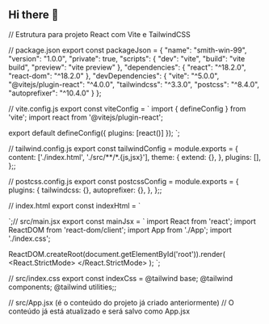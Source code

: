 ## Hi there 👋

<!--
**Smith-Win-99/Smith-Win-99** is a ✨ _special_ ✨ repository because its `README.md` (this file) appears on your GitHub profile.

Here are some ideas to get you started:

- 🔭 I’m currently working on ...
- 🌱 I’m currently learning ...
- 👯 I’m looking to collaborate on ...
- 🤔 I’m looking for help with ...
- 💬 Ask me about ...
- 📫 How to reach me: ...
- 😄 Pronouns: ...
- ⚡ Fun fact: ...
-->
// Estrutura para projeto React com Vite e TailwindCSS

// package.json export const packageJson = { "name": "smith-win-99", "version": "1.0.0", "private": true, "scripts": { "dev": "vite", "build": "vite build", "preview": "vite preview" }, "dependencies": { "react": "^18.2.0", "react-dom": "^18.2.0" }, "devDependencies": { "vite": "^5.0.0", "@vitejs/plugin-react": "^4.0.0", "tailwindcss": "^3.3.0", "postcss": "^8.4.0", "autoprefixer": "^10.4.0" } };

// vite.config.js export const viteConfig = ` import { defineConfig } from 'vite'; import react from '@vitejs/plugin-react';

export default defineConfig({ plugins: [react()] }); `;

// tailwind.config.js export const tailwindConfig = module.exports = { content: ['./index.html', './src/**/*.{js,jsx}'], theme: { extend: {}, }, plugins: [], };;

// postcss.config.js export const postcssConfig = module.exports = { plugins: { tailwindcss: {}, autoprefixer: {}, }, };;

// index.html export const indexHtml = `

<!DOCTYPE html><html lang="pt-BR">
  <head>
    <meta charset="UTF-8" />
    <meta name="viewport" content="width=device-width, initial-scale=1.0" />
    <title>Smith Win 99</title>
  </head>
  <body class="bg-green-100">
    <div id="root"></div>
    <script type="module" src="/src/main.jsx"></script>
  </body>
</html>
`;// src/main.jsx export const mainJsx = ` import React from 'react'; import ReactDOM from 'react-dom/client'; import App from './App'; import './index.css';

ReactDOM.createRoot(document.getElementById('root')).render( <React.StrictMode> <App /> </React.StrictMode> ); `;

// src/index.css export const indexCss = @tailwind base; @tailwind components; @tailwind utilities;;

// src/App.jsx (é o conteúdo do projeto já criado anteriormente) // O conteúdo já está atualizado e será salvo como App.jsx

